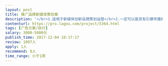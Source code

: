 ```yaml
---                
layout: post       
title: 推广品牌新媒体策划案           
description: '</br>1.适用于新媒体创新品牌策划运营</br>2.一定可以是具有引爆传播的市场性</br>'     
contenturl: https://pro.lagou.com/project/5364.html      
tags: [广告方案/执行]            
salary: 3000-5000元          
publish_time: 2017-12-04 18:17:17         
review: 1097人                   
apply: 1人                   
recommend: 0人                   
time_range: 小于1周              
---                 
```

